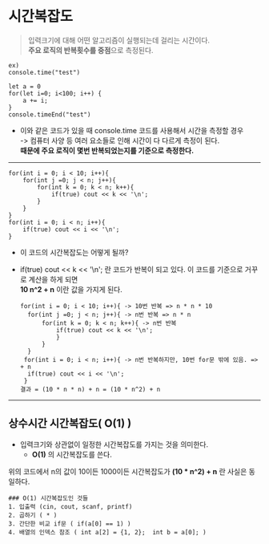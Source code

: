 # 시간복잡도

> 입력크기에 대해 어떤 알고리즘이 실행되는데 걸리는 시간이다.   
> **주요 로직의 반복횟수를 중점**으로 측정된다.   
   
```
ex)
console.time("test")

let a = 0   
for(let i=0; i<100; i++) {   
    a += i;   
}   
console.timeEnd("test")   
```

* 이와 같은 코드가 있을 때 console.time 코드를 사용해서 시간을 측정할 경우   
  -> 컴퓨터 사양 등 여러 요소들로 인해 시간이 다 다르게 측정이 된다.   
**때문에 주요 로직이 몇번 반복되었는지를 기준으로 측정한다.**   

***

```
for(int i = 0; i < 10; i++){   
	for(int j =0; j < n; j++){   
		for(int k = 0; k < n; k++){   
			if(true) cout << k << '\n';   
		}   
	}   
}   
for(int i = 0; i < n; i++){   
	if(true) cout << i << '\n';   
}   
```
* 이 코드의 시간복잡도는 어떻게 될까?   
- if(true) cout << k << '\n'; 란 코드가 반복이 되고 있다. 이 코드를 기준으로 거꾸로 계산을 하게 되면   
  **10 n^2 + n** 이란 값을 가지게 된다.
  ```
  for(int i = 0; i < 10; i++){ -> 10번 반복 => n * n * 10   
	for(int j =0; j < n; j++){ -> n번 반복 => n * n   
		for(int k = 0; k < n; k++){ -> n번 반복   
			if(true) cout << k << '\n';   
			}   
		}   
	}   
   for(int i = 0; i < n; i++){ -> n번 반복하지만, 10번 for문 밖에 있음. => + n  
	if(true) cout << i << '\n';   
   }
  결과 = (10 * n * n) + n = (10 * n^2) + n
  ```
  
***
## 상수시간 시간복잡도( O(1) )
+ 입력크기와 상관없이 일정한 시간복잡도를 가지는 것을 의미한다.
  - **O(1)** 의 시간복잡도를 쓴다.   

위의 코드에서 n의 값이 10이든 1000이든 시간복잡도가 **(10 * n^2) + n** 란 사실은 동일하다.   

```
### O(1) 시간복잡도인 것들
1. 입출력 (cin, cout, scanf, printf)
2. 곱하기 ( * )
3. 간단한 비교 if문 ( if(a[0] == 1) )
4. 배열의 인덱스 참조 ( int a[2] = {1, 2};  int b = a[0]; )
```
